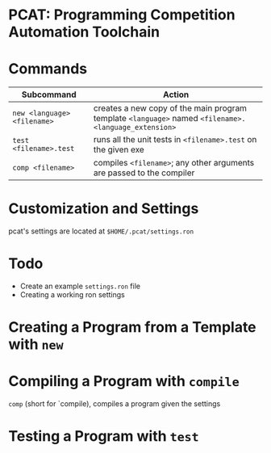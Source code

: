 # PCAT: Programming Competition Automation Toolchain

# Commands
| Subcommand | Action |
| ------- | ------ |
| `new <language> <filename>` | creates a new copy of the main program template `<language>` named `<filename>.<language_extension>` |
| `test <filename>.test` | runs all the unit tests in `<filename>.test` on the given exe |
| `comp <filename>` | compiles `<filename>`; any other arguments are passed to the compiler |

# Customization and Settings
pcat's settings are located at `$HOME/.pcat/settings.ron`

# Todo
- Create an example `settings.ron` file
- Creating a working ron settings

# Creating a Program from a Template with `new`

# Compiling a Program with `compile`
`comp` (short for `compile), compiles a program given the settings

# Testing a Program with `test`